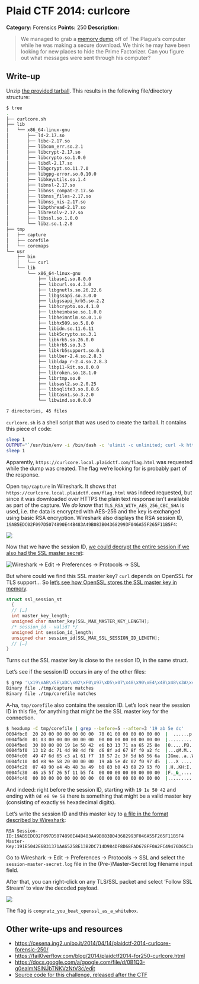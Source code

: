 # Plaid CTF 2014: curlcore

**Category:** Forensics
**Points:** 250
**Description:**

> We managed to grab a [memory dump](curlcore-b9b2bc016a796db9db66be6365d48a6b.tar.bz2) off of The Plague’s computer while he was making a secure download. We think he may have been looking for new places to hide the Prime Factorizer. Can you figure out what messages were sent through his computer?

## Write-up

Unzip [the provided tarball](curlcore-b9b2bc016a796db9db66be6365d48a6b.tar.bz2). This results in the following file/directory structure:

```bash
$ tree
.
├── curlcore.sh
├── lib
│   └── x86_64-linux-gnu
│       ├── ld-2.17.so
│       ├── libc-2.17.so
│       ├── libcom_err.so.2.1
│       ├── libcrypt-2.17.so
│       ├── libcrypto.so.1.0.0
│       ├── libdl-2.17.so
│       ├── libgcrypt.so.11.7.0
│       ├── libgpg-error.so.0.10.0
│       ├── libkeyutils.so.1.4
│       ├── libnsl-2.17.so
│       ├── libnss_compat-2.17.so
│       ├── libnss_files-2.17.so
│       ├── libnss_nis-2.17.so
│       ├── libpthread-2.17.so
│       ├── libresolv-2.17.so
│       ├── libssl.so.1.0.0
│       └── libz.so.1.2.8
├── tmp
│   ├── capture
│   ├── corefile
│   └── coremaps
└── usr
    ├── bin
    │   └── curl
    └── lib
        └── x86_64-linux-gnu
            ├── libasn1.so.8.0.0
            ├── libcurl.so.4.3.0
            ├── libgnutls.so.26.22.6
            ├── libgssapi.so.3.0.0
            ├── libgssapi_krb5.so.2.2
            ├── libhcrypto.so.4.1.0
            ├── libheimbase.so.1.0.0
            ├── libheimntlm.so.0.1.0
            ├── libhx509.so.5.0.0
            ├── libidn.so.11.6.11
            ├── libk5crypto.so.3.1
            ├── libkrb5.so.26.0.0
            ├── libkrb5.so.3.3
            ├── libkrb5support.so.0.1
            ├── liblber-2.4.so.2.8.3
            ├── libldap_r-2.4.so.2.8.3
            ├── libp11-kit.so.0.0.0
            ├── libroken.so.18.1.0
            ├── librtmp.so.0
            ├── libsasl2.so.2.0.25
            ├── libsqlite3.so.0.8.6
            ├── libtasn1.so.3.2.0
            └── libwind.so.0.0.0

7 directories, 45 files
```

`curlcore.sh` is a shell script that was used to create the tarball. It contains this piece of code:

```bash
sleep 1
OUTPUT="`/usr/bin/env -i /bin/dash -c 'ulimit -c unlimited; curl -k https://curlcore.local.plaidctf.com/flag.html & PID=$!; sleep 5; printf "generate-core-file\ninfo proc mappings\ndetach\n" | sudo gdb attach $PID; wait'`"
sleep 1
```

Apparently, `https://curlcore.local.plaidctf.com/flag.html` was requested while the dump was created. The flag we’re looking for is probably part of the response.

Open `tmp/capture` in Wireshark. It shows that `https://curlcore.local.plaidctf.com/flag.html` was indeed requested, but since it was downloaded over HTTPS the plain text response isn’t available as part of the capture. We _do_ know that `TLS_RSA_WITH_AES_256_CBC_SHA` is used, i.e. the data is encrypted with AES-256 and the key is exchanged using basic RSA encryption. Wireshark also displays the RSA session ID, `19AB5EDC02F097D5074890E44B483A49B083B043682993F046A55F265F11B5F4`:

![](wireshark-capture.png)

Now that we have the session ID, [we could decrypt the entire session if we also had the SSL master secret](http://www.cloudshield.com/blog/advanced-malware/how-to-decrypt-openssl-sessions-using-wireshark-and-ssl-session-identifiers/):

![Wireshark → Edit → Preferences → Protocols → SSL](wireshark-ssl-master-secret-log-format.png)

But where could we find this SSL master key? `curl` depends on OpenSSL for TLS support… So [let’s see how OpenSSL stores the SSL master key in memory](https://github.com/openssl/openssl/blob/300b9f0b704048f60776881f1d378c74d9c32fbd/ssl/ssl.h#L586-L590).

```h
struct ssl_session_st
  {
  // […]
  int master_key_length;
  unsigned char master_key[SSL_MAX_MASTER_KEY_LENGTH];
  /* session_id - valid? */
  unsigned int session_id_length;
  unsigned char session_id[SSL_MAX_SSL_SESSION_ID_LENGTH];
  // […]
}
```

Turns out the SSL master key is close to the session ID, in the same struct.

Let’s see if the session ID occurs in any of the other files:

```bash
$ grep '\x19\xAB\x5E\xDC\x02\xF0\x97\xD5\x07\x48\x90\xE4\x4B\x48\x3A\x49\xB0\x83\xB0\x43\x68\x29\x93\xF0\x46\xA5\x5F\x26\x5F\x11\xB5\xF4' -r .
Binary file ./tmp/capture matches
Binary file ./tmp/corefile matches
```

A-ha, `tmp/corefile` also contains the session ID. Let’s look near the session ID in this file, for anything that might be the SSL master key for the connection.

```bash
$ hexdump -C tmp/corefile | grep --before=5 --after=3 '19 ab 5e dc'
0004fbc0  20 20 00 00 00 00 00 00  70 01 00 00 00 00 00 00  |  ......p.......|
0004fbd0  01 03 00 00 00 00 00 00  00 00 00 00 00 00 00 00  |................|
0004fbe0  30 00 00 00 19 1e 50 42  e6 b3 13 71 aa 65 25 8e  |0.....PB...q.e%.|
0004fbf0  13 b2 dc 71 4d 98 4d f8  d6 8f ad 67 8f f0 a2 fc  |...qM.M....g....|
0004fc00  49 47 6d 65 c3 a1 61 f7  18 57 2c 3f 5d b8 56 6a  |IGme..a..W,?].Vj|
0004fc10  0d e8 9e 58 20 00 00 00  19 ab 5e dc 02 f0 97 d5  |...X .....^.....|
0004fc20  07 48 90 e4 4b 48 3a 49  b0 83 b0 43 68 29 93 f0  |.H..KH:I...Ch)..|
0004fc30  46 a5 5f 26 5f 11 b5 f4  00 00 00 00 00 00 00 00  |F._&_...........|
0004fc40  00 00 00 00 00 00 00 00  00 00 00 00 00 00 00 00  |................|
```

And indeed: right before the session ID, starting with `19 1e 50 42` and ending with `0d e8 9e 58` there is something that might be a valid master key (consisting of exactly `96` hexadecimal digits).

Let’s write the session ID and this master key to [a file in the format described by Wireshark](session-master-secret.log):

```
RSA Session-ID:19AB5EDC02F097D5074890E44B483A49B083B043682993F046A55F265F11B5F4 Master-Key:191E5042E6B31371AA65258E13B2DC714D984DF8D68FAD678FF0A2FC49476D65C3A161F718572C3F5DB8566A0DE89E58
```

Go to Wireshark → Edit → Preferences → Protocols → SSL and select the `session-master-secret.log` file in the (Pre-)Master-Secret log filename input field.

After that, you can right-click on any TLS/SSL packet and select ‘Follow SSL Stream’ to view the decoded payload.

![](wireshark-flag.png)

The flag is `congratz_you_beat_openssl_as_a_whitebox`.

## Other write-ups and resources

* <https://cesena.ing2.unibo.it/2014/04/14/plaidctf-2014-curlcore-forensic-250/>
* <https://fail0verflow.com/blog/2014/plaidctf2014-for250-curlcore.html>
* <https://docs.google.com/a/google.com/file/d/0B1Q3-q0eaImNSlNJbTNKVzNtV3c/edit>
* [Source code for this challenge, released after the CTF](https://github.com/pwning/plaidctf2014/tree/master/forensics/curlcore)
